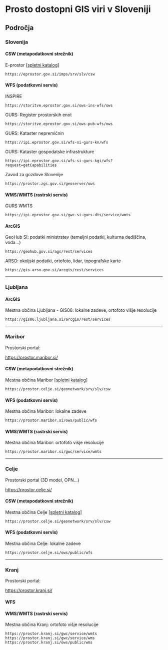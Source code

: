 # Prosto dostopni GIS viri v Sloveniji

## Področja

### Slovenija



#### CSW (metapodatkovni strežnik)

E-prostor [[spletni katalog](https://eprostor.gov.si/imps/srv/eng/catalog.search)]

```
https://eprostor.gov.si/imps/srv/slv/csw
```


#### WFS (podatkovni servis)

INSPIRE

```
https://storitve.eprostor.gov.si/ows-ins-wfs/ows
```

GURS: Register prostorskih enot

```
https://storitve.eprostor.gov.si/ows-pub-wfs/ows
```

GURS: Kataster nepremičnin

```
https://ipi.eprostor.gov.si/wfs-si-gurs-kn/wfs
```


GURS: Kataster gospodatske infrastrukture

```
https://ipi.eprostor.gov.si/wfs-si-gurs-kgi/wfs?request=getCapabilities
```


Zavod za gozdove Slovenije

```
https://prostor.zgs.gov.si/geoserver/ows
```


#### WMS/WMTS (rastrski servis)

GURS WMTS

```
https://ipi.eprostor.gov.si/gwc-si-gurs-dts/service/wmts
```

#### ArcGIS

GeoHub SI: podatki ministrstev (temeljni podatki, kulturna dediščina, voda...)

```
https://geohub.gov.si/ags/rest/services
```


ARSO: okoljski podatki, ortofoto, lidar, topografske karte

```
https://gis.arso.gov.si/arcgis/rest/services
```

---

### Ljubljana

#### ArcGIS

Mestna občina Ljubljana - GIS06: lokalne zadeve, ortofoto višje resolucije

```
https://gis06.ljubljana.si/arcgis/rest/services
```

---

### Maribor

Prostorski portal:

https://prostor.maribor.si/


#### CSW (metapodatkovni strežnik)

Mestna občina Maribor [[spletni katalog](https://eprostor.gov.si/imps/srv/eng/catalog.search)]

```
https://prostor.celje.si/geonetwork/srv/slv/csw
```

#### WFS (podatkovni servis)

Mestna občina Maribor: lokalne zadeve

```
https://prostor.maribor.si/ows/public/wfs
```

#### WMS/WMTS (rastrski servis)

Mestna občina Maribor: ortofoto višje resolucije

```
https://prostor.maribor.si/gwc/service/wmts
```

---

### Celje

Prostorski portal (3D model, OPN...)

https://prostor.celje.si/

#### CSW (metapodatkovni strežnik)

Mestna občina Celje [[spletni katalog](https://eprostor.gov.si/imps/srv/eng/catalog.search)]

```
https://prostor.celje.si/geonetwork/srv/slv/csw
```

#### WFS (podatkovni servis)

Mestna občina Celje: lokalne zadeve

```
https://prostor.celje.si/ows/public/wfs
```

---

### Kranj

Prostorski portal:

https://prostor.kranj.si/


#### WFS



#### WMS/WMTS (rastrski servis)

Mestna občina Kranj: ortofoto višje resolucije

```
https://prostor.kranj.si/gwc/service/wmts
https://prostor.kranj.si/gwc/service/wms
https://prostor.kranj.si/ows/public/wms
```
